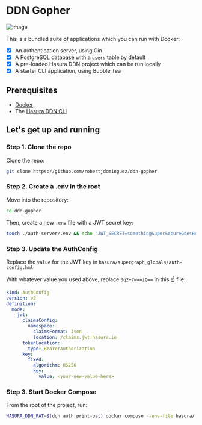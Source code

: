# DDN Gopher

![image](https://github.com/user-attachments/assets/e46e2cb8-07fd-4cf1-a919-6212291a4313)

This is a bundled suite of applications which you can run with Docker:

- [x] An authentication server, using Gin
- [x] A PostgreSQL database with a `users` table by default
- [x] A pre-loaded Hasura DDN project which can be run locally
- [x] A starter CLI application, using Bubble Tea

## Prerequisites

- [Docker](https://docs.docker.com/engine/install/)
- The [Hasura DDN CLI](https://hasura.io/docs/3.0/cli/installation)

## Let's get up and running

### Step 1. Clone the repo

Clone the repo:

```bash
git clone https://github.com/robertjdominguez/ddn-gopher
```

### Step 2. Create a .env in the root

Move into the repository:

```bash
cd ddn-gopher
```

Then, create a new `.env` file with a JWT secret key:

```bash
touch ./auth-server/.env && echo "JWT_SECRET=somethingSuperSecureGoesHere!" > ./auth-server/.env
```

### Step 3. Update the AuthConfig

Replace the `value` for the JWT key in `hasura/supergraph_globals/auth-config.hml`

With whatever value you used above, replace `3q2+7w==iQ==` in this ☝️ file:

```yaml
kind: AuthConfig
version: v2
definition:
  mode:
    jwt:
      claimsConfig:
        namespace:
          claimsFormat: Json
          location: /claims.jwt.hasura.io
      tokenLocation:
        type: BearerAuthorization
      key:
        fixed:
          algorithm: HS256
          key:
            value: <your-new-value-here>
```

### Step 3. Start Docker Compose

From the root of the project, run:

```bash
HASURA_DDN_PAT=$(ddn auth print-pat) docker compose --env-file hasura/.env up --build --watch
```
